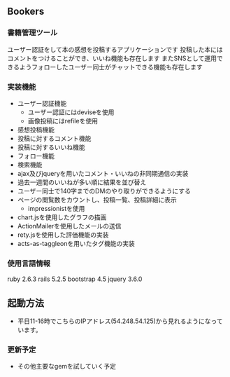 ## Bookers
### 書籍管理ツール
ユーザー認証をして本の感想を投稿するアプリケーションです
投稿した本にはコメントをつけることができ、いいね機能も存在します
またSNSとして運用できるようフォローしたユーザー同士がチャットできる機能も存在します

### 実装機能
- ユーザー認証機能
  - ユーザー認証にはdeviseを使用
  - 画像投稿にはrefileを使用
- 感想投稿機能
- 投稿に対するコメント機能
- 投稿に対するいいね機能
- フォロー機能
- 検索機能
- ajax及びjqueryを用いたコメント・いいねの非同期通信の実装
- 過去一週間のいいねが多い順に結果を並び替え
- ユーザー同士で140字までのDMのやり取りができるようにする
- ページの閲覧数をカウントし、投稿一覧、投稿詳細に表示
  - impressionistを使用
- chart.jsを使用したグラフの描画
- ActionMailerを使用したメールの送信
- rety.jsを使用した評価機能の実装
- acts-as-taggleonを用いたタグ機能の実装

### 使用言語情報
  ruby 2.6.3
  rails 5.2.5
  bootstrap 4.5
  jquery 3.6.0

## 起動方法
  - 平日11-16時でこちらのIPアドレス(54.248.54.125)から見れるようになっています。

### 更新予定
  - その他主要なgemを試していく予定
